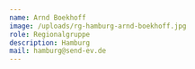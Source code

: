 ```yaml
---
name: Arnd Boekhoff
image: /uploads/rg-hamburg-arnd-boekhoff.jpg
role: Regionalgruppe
description: Hamburg
mail: hamburg@send-ev.de
---
```



